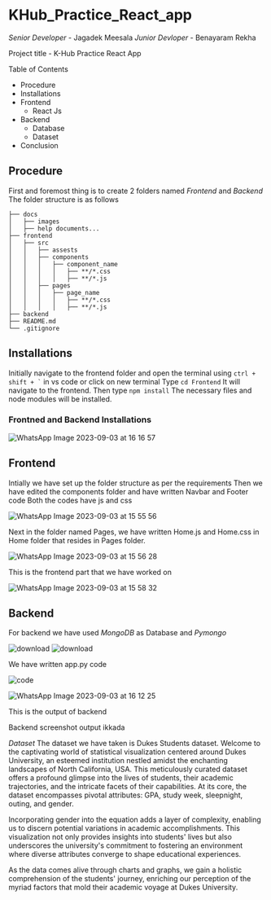  # KHub_Practice_React_app
*Senior Developer* - Jagadek Meesala
*Junior Devloper* - Benayaram Rekha

Project title - K-Hub Practice React App

Table of Contents
- Procedure
- Installations
- Frontend
   - React Js
- Backend
   - Database
   - Dataset
- Conclusion

 ## Procedure
First and foremost thing is to create 2 folders named *Frontend* and *Backend*
The folder structure is as follows

```
├── docs
│   ├── images
│   ├── help documents...
├── frontend 
│   ├── src
│   │   ├── assests
│   │   ├── components
│   │   │   ├── component_name
│   │   │   │   ├── **/*.css
│   │   │   │   ├── **/*.js
│   │   ├── pages
│   │   │   ├── page_name
│   │   │   │   ├── **/*.css
│   │   │   │   ├── **/*.js
├── backend
├── README.md
└── .gitignore
```

## Installations
Initially navigate to the frontend folder and open the terminal using ``` ctrl + shift + ` ``` in vs code or click on new terminal
Type ``` cd Frontend ```
It will navigate to the frontend. Then type ``` npm install ```
The necessary files and node modules will be installed.

   ### Frontned and Backend Installations
![WhatsApp Image 2023-09-03 at 16 16 57](https://github.com/jagadekmeesala/KHub_Practice_React_app/assets/85881386/68de13a7-6189-4810-b2a0-c6ce853f467f)

## Frontend
Intially we have set up the folder structure as per the requirements
Then we have edited the components folder and have written Navbar and Footer code
Both the codes have js and css 

![WhatsApp Image 2023-09-03 at 15 55 56](https://github.com/jagadekmeesala/KHub_Practice_React_app/assets/85881386/2b12af02-afca-4e5d-8a88-0e250a0232c7)

Next in the folder named Pages, we have written Home.js and Home.css in Home folder that resides in Pages folder.

![WhatsApp Image 2023-09-03 at 15 56 28](https://github.com/jagadekmeesala/KHub_Practice_React_app/assets/85881386/4bdc674a-f573-4e14-aa96-048835951dba)


This is the frontend part that we have worked on

![WhatsApp Image 2023-09-03 at 15 58 32](https://github.com/jagadekmeesala/KHub_Practice_React_app/assets/85881386/e134f3f5-1608-473a-af4e-a53d14edc9e2)

## Backend
For backend we have used *MongoDB* as Database and *Pymongo*

![download](https://github.com/jagadekmeesala/KHub_Practice_React_app/assets/85881386/7ae80d46-d0c8-4b5e-b6fe-464e6ff74dc2)                ![download](https://github.com/jagadekmeesala/KHub_Practice_React_app/assets/85881386/e01e51b8-f68d-46de-8afb-58e57a616723)

We have written app.py code

![code](https://github.com/jagadekmeesala/KHub_Practice_React_app/assets/85881386/1176ce44-6ee8-454b-b951-fdba2d654e5f)

![WhatsApp Image 2023-09-03 at 16 12 25](https://github.com/jagadekmeesala/KHub_Practice_React_app/assets/85881386/db4b7593-5dfb-4a07-9562-e7446c92387e)

This is the output of backend

Backend screenshot output ikkada


*Dataset*
The dataset we have taken is Dukes Students dataset. 
Welcome to the captivating world of statistical visualization centered around Dukes University, an esteemed institution nestled amidst the enchanting landscapes of North California, USA. This meticulously curated dataset offers a profound glimpse into the lives of students, their academic trajectories, and the intricate facets of their capabilities. At its core, the dataset encompasses pivotal attributes: GPA, study week, sleepnight, outing, and gender.

Incorporating gender into the equation adds a layer of complexity, enabling us to discern potential variations in academic accomplishments. This visualization not only provides insights into students' lives but also underscores the university's commitment to fostering an environment where diverse attributes converge to shape educational experiences.

As the data comes alive through charts and graphs, we gain a holistic comprehension of the students' journey, enriching our perception of the myriad factors that mold their academic voyage at Dukes University.



